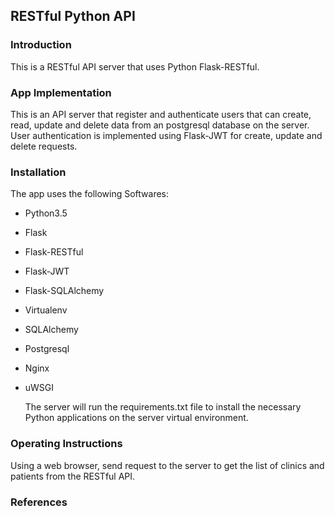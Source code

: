 ## RESTful Python API
### Introduction

This is a RESTful API server that uses Python Flask-RESTful.

### App Implementation

This is an API server that register and authenticate users that can create, read, update and delete data from an postgresql database on the server. User authentication is implemented using Flask-JWT for create, update and delete requests.


### Installation

The app uses the following Softwares:

- Python3.5
- Flask
- Flask-RESTful
- Flask-JWT
- Flask-SQLAlchemy
- Virtualenv
- SQLAlchemy
- Postgresql
- Nginx
- uWSGI

  The server will run the requirements.txt file to install the necessary Python applications on the server virtual environment.

### Operating Instructions

  Using a web browser, send request to the server to get the list of clinics and patients from the RESTful API.

### References
